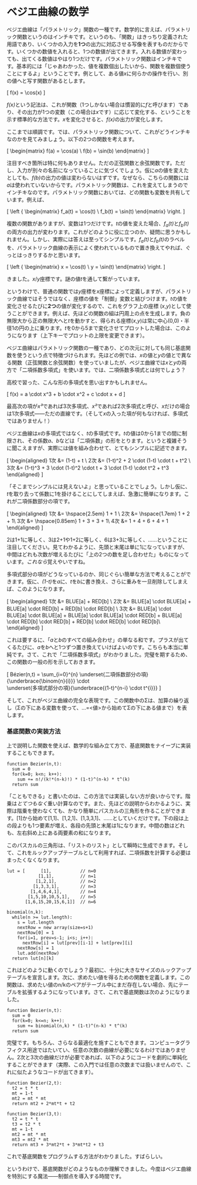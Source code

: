 # ベジエ曲線の数学

ベジエ曲線は「パラメトリック」関数の一種です。数学的に言えば、パラメトリック関数というのはインチキです。というのも、「関数」はきっちり定義された用語であり、いくつかの入力を<strong>1つ</strong>の出力に対応させる写像を表すものだからです。いくつかの数値を入れると、1つの数値が出てきます。入れる数値が変わっても、出てくる数値はやはり1つだけです。パラメトリック関数はインチキです。基本的には「じゃあわかった、値を複数個出したいから、関数を複数個使うことにするよ」ということです。例として、ある値<i>x</i>に何らかの操作を行い、別の値へと写す関数があるとします。

\[
  f(x) = \cos(x)
\]

<i>f(x)</i>という記法は、これが関数（1つしかない場合は慣習的に<i>f</i>と呼びます）であり、その出力が1つの変数（この場合は<i>x</i>です）に応じて変化する、ということを示す標準的な方法です。<i>x</i>を変化させると、<i>f(x)</i>の出力が変化します。

ここまでは順調です。では、パラメトリック関数について、これがどうインチキなのかを見てみましょう。以下の2つの関数を考えます。

\[
\begin{matrix}
  f(a) = \cos(a) \\
  f(b) = \sin(b)
\end{matrix}
\]

注目すべき箇所は特に何もありません。ただの正弦関数と余弦関数です。ただし、入力が別々の名前になっていることに気づくでしょう。仮に<i>a</i>の値を変えたとしても、<i>f(b)</i>の出力の値は変わらないはずです。なぜなら、こちらの関数には<i>a</i>は使われていないからです。パラメトリック関数は、これを変えてしまうのでインチキなのです。パラメトリック関数においては、どの関数も変数を共有しています。例えば、

\[
\left \{ \begin{matrix}
  f_a(t) = \cos(t) \\
  f_b(t) = \sin(t)
\end{matrix} \right.
\]

複数の関数がありますが、変数は1つだけです。<i>t</i>の値を変えた場合、<i>f<sub>a</sub>(t)</i>と<i>f<sub>b</sub>(t)</i>の両方の出力が変わります。これがどのように役に立つのか、疑問に思うかもしれません。しかし、実際には答えは至ってシンプルです。<i>f<sub>a</sub>(t)</i>と<i>f<sub>b</sub>(t)</i>のラベルを、パラメトリック曲線の表示によく使われているもので置き換えてやれば、ぐっとはっきりするかと思います。

\[
\left \{ \begin{matrix}
  x = \cos(t) \\
  y = \sin(t)
\end{matrix} \right.
\]

きました。<i>x</i>/<i>y</i>座標です。謎の値<i>t</i>を通して繫がっています。

というわけで、普通の関数では<i>y</i>座標を<i>x</i>座標によって定義しますが、パラメトリック曲線ではそうではなく、座標の値を「制御」変数と結びつけます。<i>t</i>の値を変化させるたびに<strong>2つ</strong>の値が変化するので、これをグラフ上の座標 (<i>x</i>,<i>y</i>)として使うことができます。例えば、先ほどの関数の組は円周上の点を生成します。負の無限大から正の無限大へと<i>t</i>を動かすと、得られる座標(<i>x</i>,<i>y</i>)は常に中心(0,0)・半径1の円の上に乗ります。<i>t</i>を0から5まで変化させてプロットした場合は、このようになります（上下キーでプロットの上限を変更できます）。

<graphics-element title="（部分）円 x=sin(t), y=cos(t)" src="./circle.js"></graphics-element>

ベジエ曲線はパラメトリック関数の一種であり、どの次元に対しても同じ基底関数を使うという点で特徴づけられます。先ほどの例では、<i>x</i>の値と<i>y</i>の値とで異なる関数（正弦関数と余弦関数）を使っていましたが、ベジエ曲線では<i>x</i>と<i>y</i>の両方で「二項係数多項式」を使います。では、二項係数多項式とは何でしょう？

高校で習った、こんな形の多項式を思い出すかもしれません。

\[
  f(x) = a \cdot x^3 + b \cdot x^2 + c \cdot x + d
\]

最高次の項が<i>x³</i>であれば3次多項式、<i>x²</i>であれば2次多項式と呼び、<i>x</i>だけの場合は1次多項式――ただの直線です。（そして<i>x</i>の入った項が何もなければ、多項式ではありません！）

ベジエ曲線は<i>x</i>の多項式ではなく、<i>t</i>の多項式です。<i>t</i>の値は0から1までの間に制限され、その係数<i>a</i>、<i>b</i>などは「二項係数」の形をとります。というと複雑そうに聞こえますが、実際には値を組み合わせて、とてもシンプルに記述できます。

\[
\begin{aligned}
  1次 &= (1-t) + t \\
  2次 &= (1-t)^2 + 2 \cdot (1-t) \cdot t + t^2 \\
  3次 &= (1-t)^3 + 3 \cdot (1-t)^2 \cdot t + 3 \cdot (1-t) \cdot t^2 + t^3
\end{aligned}
\]

「そこまでシンプルには見えないよ」と思っていることでしょう。しかし仮に、<i>t</i>を取り去って係数に1を掛けることにしてしまえば、急激に簡単になります。これが二項係数部分の項です。

\[
\begin{aligned}
  1次 &= \hspace{2.5em} 1 + 1 \\
  2次 &= \hspace{1.7em} 1 + 2 + 1\\
  3次 &= \hspace{0.85em} 1 + 3 + 3 + 1\\
  4次 &= 1 + 4 + 6 + 4 + 1
\end{aligned}
\]

2は1+1に等しく、3は2+1や1+2に等しく、6は3+3に等しく、……ということに注目してください。見てわかるように、先頭と末尾は単に1になっていますが、中間はどれも次数が増えるたびに「上の2つの数を足し合わせた」ものになっています。<i>これなら</i>覚えやいですね。

多項式部分の項がどうなっているのか、同じぐらい簡単な方法で考えることができます。仮に、<i>(1-t)</i>を<i>a</i>に、<i>t</i>を<i>b</i>に書き換え、さらに重みを一旦削除してしまえば、このようになります。

\[
\begin{aligned}
  1次 &= BLUE[a] + RED[b] \\
  2次 &= BLUE[a] \cdot BLUE[a] + BLUE[a] \cdot RED[b] + RED[b] \cdot RED[b] \\
  3次 &= BLUE[a] \cdot BLUE[a] \cdot BLUE[a] + BLUE[a] \cdot BLUE[a] \cdot RED[b] + BLUE[a] \cdot RED[b] \cdot RED[b] + RED[b] \cdot RED[b] \cdot RED[b]\\
\end{aligned}
\]

これは要するに、「<i>a</i>と<i>b</i>のすべての組み合わせ」の単なる和です。プラスが出てくるたびに、<i>a</i>を<i>b</i>へと1つずつ置き換えていけばよいのです。こちらも本当に単純です。さて、これで「二項係数多項式」がわかりました。完璧を期するため、この関数の一般の形を示しておきます。

\[
  Bézier(n,t) = \sum_{i=0}^{n}
                \underset{二項係数部分の項}{\underbrace{\binom{n}{i}}}
                \cdot\
                \underset{多項式部分の項}{\underbrace{(1-t)^{n-i} \cdot t^{i}}}
\]

そして、これがベジエ曲線の完全な表現です。この関数中のΣは、加算の繰り返し（Σの下にある変数を使って、...=<値>から始めてΣの下にある値まで）を表します。

<div class="howtocode">

### 基底関数の実装方法

上で説明した関数を使えば、数学的な組み立て方で、基底関数をナイーブに実装することもできます。

```
function Bezier(n,t):
  sum = 0
  for(k=0; k<n; k++):
    sum += n!/(k!*(n-k)!) * (1-t)^(n-k) * t^(k)
  return sum
```

「こともできる」と書いたのは、この方法では実装しない方が良いからです。階乗は*とてつもなく*重い計算なのです。また、先ほどの説明からわかるように、実際は階乗を使わなくても、かなり簡単にパスカルの三角形を作ることができます。[1]から始めて[1,1]、[1,2,1]、[1,3,3,1]、……としていくだけです。下の段は上の段よりも1つ要素が増え、各段の先頭と末尾は1になります。中間の数はどれも、左右斜め上にある両要素の和になります。

このパスカルの三角形は、「リストのリスト」として瞬時に生成できます。そして、これをルックアップテーブルとして利用すれば、二項係数を計算する必要はまったくなくなります。

```
lut = [      [1],           // n=0
            [1,1],          // n=1
           [1,2,1],         // n=2
          [1,3,3,1],        // n=3
         [1,4,6,4,1],       // n=4
        [1,5,10,10,5,1],    // n=5
       [1,6,15,20,15,6,1]]  // n=6

binomial(n,k):
  while(n >= lut.length):
    s = lut.length
    nextRow = new array(size=s+1)
    nextRow[0] = 1
    for(i=1, prev=s-1; i<s; i++):
      nextRow[i] = lut[prev][i-1] + lut[prev][i]
    nextRow[s] = 1
    lut.add(nextRow)
  return lut[n][k]
```

これはどのように動くのでしょう？最初に、十分に大きなサイズのルックアップテーブルを宣言します。次に、求めたい値を得るための関数を定義します。この関数は、求めたい値のn/kのペアがテーブル中にまだ存在しない場合、先にテーブルを拡張するようになっています。さて、これで基底関数は次のようになりました。

```
function Bezier(n,t):
  sum = 0
  for(k=0; k<=n; k++):
    sum += binomial(n,k) * (1-t)^(n-k) * t^(k)
  return sum
```

完璧です。もちろん、さらなる最適化を施すこともできます。コンピュータグラフィクス用途ではたいてい、任意の次数の曲線が必要になるわけではありません。2次と3次の曲線だけが必要であれば、以下のようにコードを劇的に単純化することができます（実際、この入門では任意の次数までは扱いませんので、これに似たようなコードが出てきます）。

```
function Bezier(2,t):
  t2 = t * t
  mt = 1-t
  mt2 = mt * mt
  return mt2 + 2*mt*t + t2

function Bezier(3,t):
  t2 = t * t
  t3 = t2 * t
  mt = 1-t
  mt2 = mt * mt
  mt3 = mt2 * mt
  return mt3 + 3*mt2*t + 3*mt*t2 + t3
```

これで基底関数をプログラムする方法がわかりました。すばらしい。

</div>

というわけで、基底関数がどのようなものか理解できました。今度はベジエ曲線を特別にする魔法――制御点を導入する時間です。
